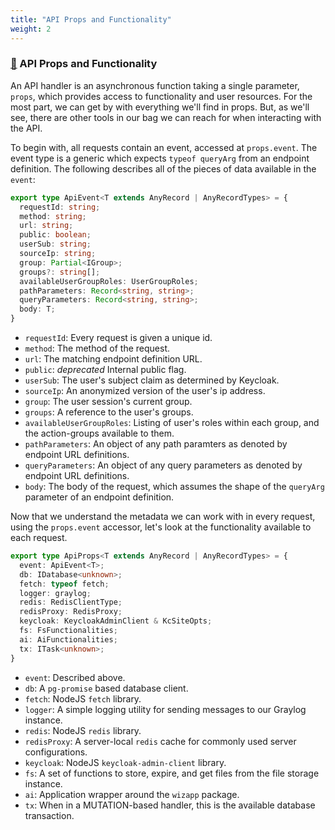 ```yaml
---
title: "API Props and Functionality"
weight: 2
---
```


### [&#128279;](#api-props-and-functionality) API Props and Functionality

An API handler is an asynchronous function taking a single parameter, `props`, which provides access to functionality and user resources. For the most part, we can get by with everything we'll find in props. But, as we'll see, there are other tools in our bag we can reach for when interacting with the API.

To begin with, all requests contain an event, accessed at `props.event`. The event type is a generic which expects `typeof queryArg` from an endpoint definition. The following describes all of the pieces of data available in the `event`:

```typescript
export type ApiEvent<T extends AnyRecord | AnyRecordTypes> = {
  requestId: string;
  method: string;
  url: string;
  public: boolean;
  userSub: string;
  sourceIp: string;
  group: Partial<IGroup>;
  groups?: string[];
  availableUserGroupRoles: UserGroupRoles;
  pathParameters: Record<string, string>;
  queryParameters: Record<string, string>;
  body: T;
}
```

- `requestId`: Every request is given a unique id.
- `method`: The method of the request.
- `url`: The matching endpoint definition URL.
- `public`: _deprecated_ Internal public flag.
- `userSub`: The user's subject claim as determined by Keycloak.
- `sourceIp`: An anonymized version of the user's ip address.
- `group`: The user session's current group.
- `groups`: A reference to the user's groups.
- `availableUserGroupRoles`: Listing of user's roles within each group, and the action-groups available to them.
- `pathParameters`: An object of any path paramters as denoted by endpoint URL definitions.
- `queryParameters`: An object of any query parameters as denoted by endpoint URL definitions.
- `body`: The body of the request, which assumes the shape of the `queryArg` parameter of an endpoint definition.

Now that we understand the metadata we can work with in every request, using the `props.event` accessor, let's look at the functionality available to each request. 

```typescript
export type ApiProps<T extends AnyRecord | AnyRecordTypes> = {
  event: ApiEvent<T>;
  db: IDatabase<unknown>;
  fetch: typeof fetch;
  logger: graylog;
  redis: RedisClientType;
  redisProxy: RedisProxy;
  keycloak: KeycloakAdminClient & KcSiteOpts;
  fs: FsFunctionalities;
  ai: AiFunctionalities;
  tx: ITask<unknown>;
}
```

- `event`: Described above.
- `db`: A `pg-promise` based database client.
- `fetch`: NodeJS `fetch` library.
- `logger`: A simple logging utility for sending messages to our Graylog instance.
- `redis`: NodeJS `redis` library.
- `redisProxy`: A server-local `redis` cache for commonly used server configurations.
- `keycloak`: NodeJS `keycloak-admin-client` library.
- `fs`: A set of functions to store, expire, and get files from the file storage instance.
- `ai`: Application wrapper around the `wizapp` package.
- `tx`: When in a MUTATION-based handler, this is the available database transaction.